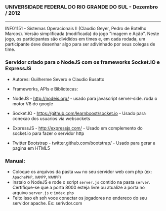 ### UNIVERSIDADE FEDERAL DO RIO GRANDE DO SUL - Dezembro / 2012
---------------
INF01151 - Sistemas Operacionais II (Claudio Geyer, Pedro de Botelho Marcos).
Versão simplificada (modificada) do jogo "Imagem e Ação".
Neste jogo, os participantes são divididos em times e, em cada rodada, um participante deve desenhar algo para ser adivinhado por seus colegas de time.

### Servidor criado para o NodeJS com os frameworks Socket.IO e ExpressJS

- Autores: Guilherme Severo e Claudio Busatto

- Frameworks, APIs e Bibliotecas:

- NodeJS - http://nodejs.org/ - usado para javascript server-side. roda o motor V8 do google 

- Socket.IO - https://github.com/learnboost/socket.io - Usado para conexao dos usuarios via websockets

- ExpressJS - http://expressjs.com/ - Usado em complemento do socket.io para fazer o servidor http
- Twitter Bootstrap - twitter.github.com/bootstrap/ - Usado para gerar a pagina em HTML5

### Manual: 
- Coloque os arquivos da pasta `www` no seu servidor web com php (ex: `ApachePHP`, `XAMPP`, `WAMPP`)
- Instalo o NodeJS e rode o script `server.js` contido na pasta `server`. Certifique-se que a porta 8000 esteja livre
	ou atualize a porta no arquivo `server.js` e `index.php`
- Feito isso eh soh voce conectar os jogadores no endereco do seu servidor apache. Ex: serivdor.com
  


